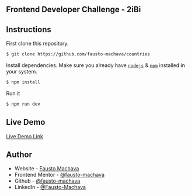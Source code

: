 ## Frontend Developer Challenge - 2iBi

## Instructions

First clone this repository.
```bash
$ git clone https://github.com/fausto-machava/countries
```

Install dependencies. Make sure you already have [`nodejs`](https://nodejs.org/en/) & [`npm`](https://www.npmjs.com/) installed in your system.
```bash
$ npm install
```

Run it
```bash
$ npm run dev
```

## Live Demo

<a href="https://countries-dun.vercel.app/" target="_blank">Live Demo Link</a>

## Author

- Website - [Fausto Machava](https://faustomachava.vercel.app/)
- Frontend Mentor - [@fausto-machava](https://www.frontendmentor.io/profile/fausto-machava)
- Github - [@fausto-machava](https://www.github.com/fausto-machava)
- LinkedIn - [@Fausto-Machava](https://www.linkedin.com/in/fausto-machava)
